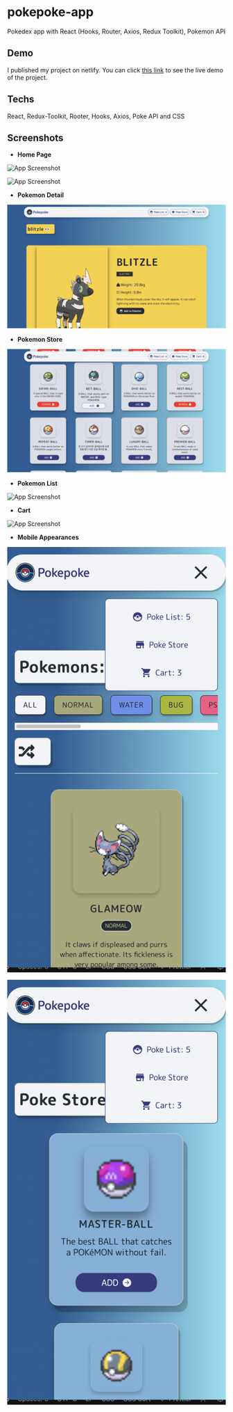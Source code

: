 # pokepoke-app

Pokedex app with React (Hooks, Router, Axios, Redux Toolkit), Pokemon API

## Demo

I published my project on netlify. You can click [this link](https://pokepokeapp.netlify.app/)
to see the live demo of the project.

## Techs

React, Redux-Toolkit, Rooter, Hooks, Axios, Poke API and CSS

## Screenshots

-  **Home Page**

![App Screenshot](https://github.com/ramazandogna/pokepoke-app/blob/main/src/assets/img/Screenshots/homepage-1.png)

![App Screenshot](https://github.com/ramazandogna/pokepoke-app/blob/main/src/assets/img/Screenshots/homepage-2.png)

-  **Pokemon Detail**

![App Screenshot](https://github.com/ramazandogna/pokepoke-app/blob/main/src/assets/img/Screenshots/poke-detail.png)

-  **Pokemon Store**

![App Screenshot](https://github.com/ramazandogna/pokepoke-app/blob/main/src/assets/img/Screenshots/poke-store.png)

-  **Pokemon List**

![App Screenshot](https://github.com/ramazandogna/pokepoke-app/blob/main/src/assets/img/Screenshots/pokelist.png)

-  **Cart**

![App Screenshot](https://github.com/ramazandogna/pokepoke-app/blob/main/src/assets/img/Screenshots/cart.png)

-  **Mobile Appearances**

![App Screenshot](https://github.com/ramazandogna/pokepoke-app/blob/main/src/assets/img/Screenshots/mobile-1.png)

![App Screenshot](https://github.com/ramazandogna/pokepoke-app/blob/main/src/assets/img/Screenshots/mobile-2.png)

